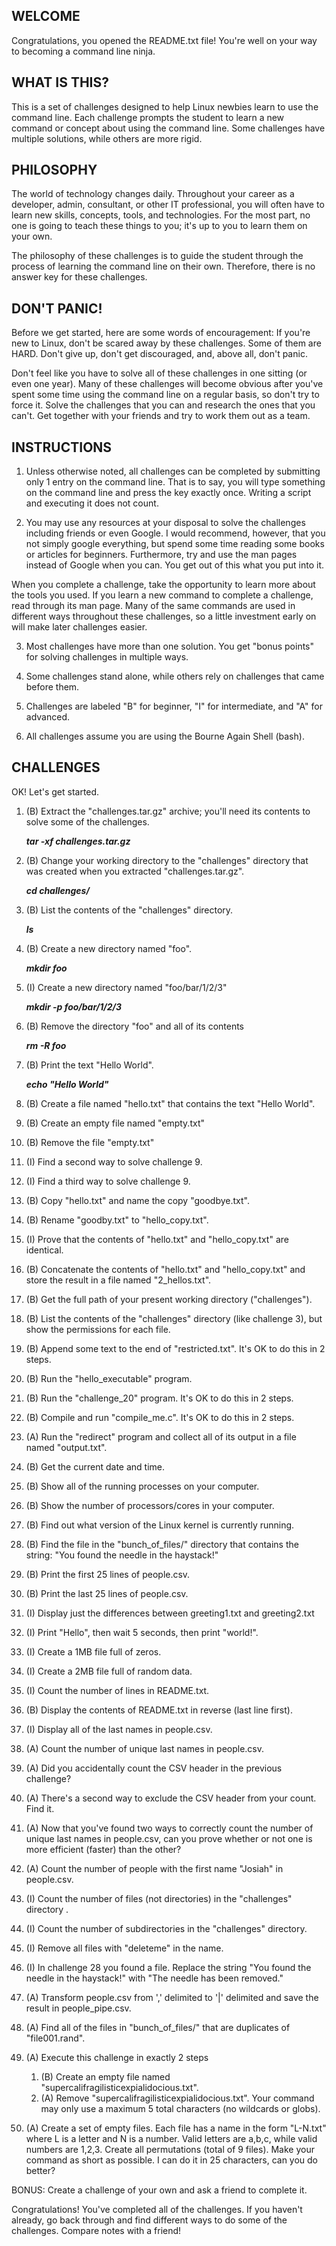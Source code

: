 WELCOME
--------------------------------------------------------------------------------
Congratulations, you opened the README.txt file! You're well on your way to
becoming a command line ninja.

WHAT IS THIS?
--------------------------------------------------------------------------------
This is a set of challenges designed to help Linux newbies learn to use the
command line. Each challenge prompts the student to learn a new command or
concept about using the command line. Some challenges have multiple solutions,
while others are more rigid.

PHILOSOPHY
--------------------------------------------------------------------------------
The world of technology changes daily. Throughout your career as a developer,
admin, consultant, or other IT professional, you will often have to learn new
skills, concepts, tools, and technologies. For the most part, no one is going to
teach these things to you; it's up to you to learn them on your own.

The philosophy of these challenges is to guide the student through the process
of learning the command line on their own. Therefore, there is no answer key
for these challenges.

DON'T PANIC!
--------------------------------------------------------------------------------
Before we get started, here are some words of encouragement: If you're new
to Linux, don't be scared away by these challenges. Some of them are HARD. Don't
give up, don't get discouraged, and, above all, don't panic.

Don't feel like you have to solve all of these challenges in one sitting (or
even one year). Many of these challenges will become obvious after you've spent
some time using the command line on a regular basis, so don't try to force it.
Solve the challenges that you can and research the ones that you can't. Get
together with your friends and try to work them out as a team.

INSTRUCTIONS
--------------------------------------------------------------------------------

1. Unless otherwise noted, all challenges can be completed by submitting only 1
entry on the command line. That is to say, you will type something on the command
line and press the <ENTER> key exactly once. Writing a script and executing it
does not count.

2. You may use any resources at your disposal to solve the challenges including
friends or even Google. I would recommend, however, that you not simply google
everything, but spend some time reading some books or articles for beginners.
Furthermore, try and use the man pages instead of Google when you can. You get
out of this what you put into it.

When you complete a challenge, take the opportunity to learn more about the
tools you used. If you learn a new command to complete a challenge, read
through its man page. Many of the same commands are used in different ways
throughout these challenges, so a little investment early on will make later
challenges easier.

3. Most challenges have more than one solution. You get "bonus points" for
solving challenges in multiple ways.

4. Some challenges stand alone, while others rely on challenges that came before
them.

5. Challenges are labeled "B" for beginner, "I" for intermediate, and "A" for
advanced.

6. All challenges assume you are using the Bourne Again Shell (bash).

CHALLENGES
--------------------------------------------------------------------------------

OK! Let's get started.

1. (B) Extract the "challenges.tar.gz" archive; you'll need its contents to
   solve some of the challenges.
   
   ***tar -xf challenges.tar.gz***

2. (B) Change your working directory to the "challenges" directory that was created when you extracted "challenges.tar.gz".

    ***cd challenges/***

3. (B) List the contents of the "challenges" directory.

    ***ls***

4. (B) Create a new directory named "foo".

    ***mkdir foo***

5. (I) Create a new directory named "foo/bar/1/2/3"

    ***mkdir -p foo/bar/1/2/3***

6. (B) Remove the directory "foo" and all of its contents

    ***rm -R foo***

7. (B) Print the text "Hello World".

    ***echo "Hello World"***
8. (B) Create a file named "hello.txt" that contains the text "Hello World".

9. (B) Create an empty file named "empty.txt"

10. (B) Remove the file "empty.txt"

11. (I) Find a second way to solve challenge 9.

12. (I) Find a third way to solve challenge 9.

13. (B) Copy "hello.txt" and name the copy "goodbye.txt".

14. (B) Rename "goodby.txt" to "hello_copy.txt".

15. (I) Prove that the contents of "hello.txt" and "hello_copy.txt" are
    identical.

16. (B) Concatenate the contents of "hello.txt" and "hello_copy.txt" and store
    the result in a file named "2_hellos.txt".

17. (B) Get the full path of your present working directory ("challenges").

18. (B) List the contents of the "challenges" directory (like challenge 3), but
    show the permissions for each file.

19. (B) Append some text to the end of "restricted.txt". It's OK to do this in
    2 steps.

20. (B) Run the "hello_executable" program.

21. (B) Run the "challenge_20" program. It's OK to do this in 2 steps.

22. (B) Compile and run "compile_me.c". It's OK to do this in 2 steps.

23. (A) Run the "redirect" program and collect all of its output in a file
    named "output.txt".

24. (B) Get the current date and time.

25. (B) Show all of the running processes on your computer.

26. (B) Show the number of processors/cores in your computer.

27. (B) Find out what version of the Linux kernel is currently running.

28. (B) Find the file in the "bunch_of_files/" directory that contains the string:
    "You found the needle in the haystack!"

29. (B) Print the first 25 lines of people.csv.

30. (B) Print the last 25 lines of people.csv.

31. (I) Display just the differences between greeting1.txt and greeting2.txt

32. (I) Print "Hello", then wait 5 seconds, then print "world!".

33. (I) Create a 1MB file full of zeros.

34. (I) Create a 2MB file full of random data.

35. (I) Count the number of lines in README.txt.

36. (B) Display the contents of README.txt in reverse (last line first).

37. (I) Display all of the last names in people.csv.

38. (A) Count the number of unique last names in people.csv.

39. (A) Did you accidentally count the CSV header in the previous challenge?

40. (A) There's a second way to exclude the CSV header from your count. Find it.

41. (A) Now that you've found two ways to correctly count the number of unique
    last names in people.csv, can you prove whether or not one is more efficient
    (faster) than the other?

42. (A) Count the number of people with the first name "Josiah" in people.csv.

43. (I) Count the number of files (not directories) in the "challenges" directory .

44. (I) Count the number of subdirectories in the "challenges" directory.

45. (I) Remove all files with "deleteme" in the name.

46. (I) In challenge 28 you found a file. Replace the string "You found the
    needle in the haystack!" with "The needle has been removed."

47. (A) Transform people.csv from ',' delimited to '|' delimited and save the result in people_pipe.csv.

48. (A) Find all of the files in "bunch_of_files/" that are duplicates of "file001.rand".

49. (A) Execute this challenge in exactly 2 steps

    1) (B) Create an empty file named "supercalifragilisticexpialidocious.txt".
    2) (A) Remove "supercalifragilisticexpialidocious.txt". Your command may
           only use a maximum 5 total characters (no wildcards or globs).

50. (A) Create a set of empty files. Each file has a name in the form "L-N.txt"
    where L is a letter and N is a number. Valid letters are a,b,c, while valid
    numbers are 1,2,3. Create all permutations (total of 9 files). Make your
    command as short as possible. I can do it in 25 characters, can you do
    better?

BONUS: Create a challenge of your own and ask a friend to complete it.

Congratulations! You've completed all of the challenges. If you haven't
already, go back through and find different ways to do some of the challenges.
Compare notes with a friend!
